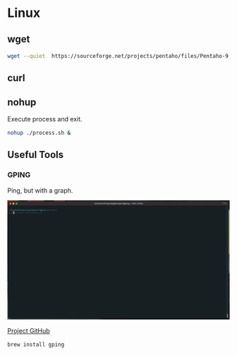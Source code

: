 # Linux

## wget
```bash
wget --quiet  https://sourceforge.net/projects/pentaho/files/Pentaho-9.2/server/pentaho-server-ce-9.2.0.0-290.zip/download -O pentaho.zip
```
## curl

## nohup

Execute process and exit.
    
```bash
nohup ./process.sh &
```

## Useful Tools

### GPING
Ping, but with a graph. 

![Gping](./gping.gif)

[Project GitHub](https://github.com/orf/gping)

```bash
brew install gping
```